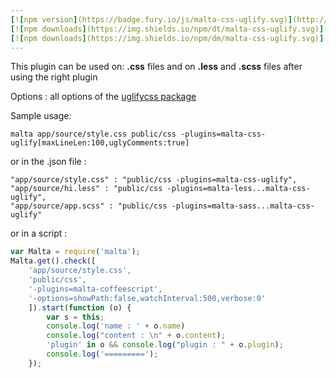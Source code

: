 ```yaml
---
[![npm version](https://badge.fury.io/js/malta-css-uglify.svg)](http://badge.fury.io/js/malta-css-uglify)
[![npm downloads](https://img.shields.io/npm/dt/malta-css-uglify.svg)](https://npmjs.org/package/malta-css-uglify)
[![npm downloads](https://img.shields.io/npm/dm/malta-css-uglify.svg)](https://npmjs.org/package/malta-css-uglify)  
---  
```


This plugin can be used on: **.css** files and on **.less** and **.scss** files after using the right plugin  

Options : all options of the [uglifycss package](https://www.npmjs.com/package/uglifycss)

Sample usage:  
```
malta app/source/style.css public/css -plugins=malta-css-uglify[maxLineLen:100,uglyComments:true]
```
or in the .json file :
```
"app/source/style.css" : "public/css -plugins=malta-css-uglify",
"app/source/hi.less" : "public/css -plugins=malta-less...malta-css-uglify",
"app/source/app.scss" : "public/css -plugins=malta-sass...malta-css-uglify"
```
or in a script : 
``` js
var Malta = require('malta');
Malta.get().check([
    'app/source/style.css',
    'public/css',
    '-plugins=malta-coffeescript',
    '-options=showPath:false,watchInterval:500,verbose:0'
    ]).start(function (o) {
        var s = this;
        console.log('name : ' + o.name)
        console.log("content : \n" + o.content);
        'plugin' in o && console.log("plugin : " + o.plugin);
        console.log('=========');
    });
```